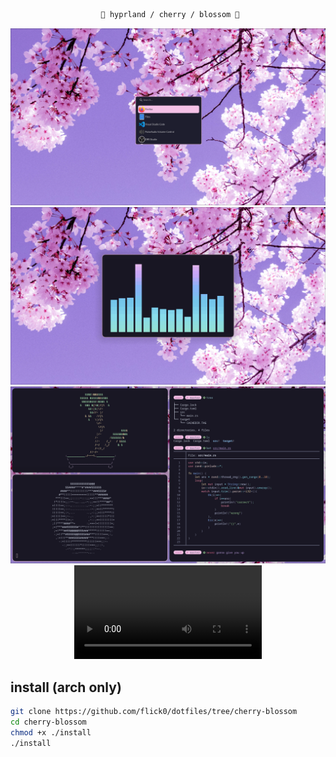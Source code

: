 <div align="justify">

<div align="center">

```ocaml
 🌸 hyprland / cherry / blossom 🌸
```

![apps](./assets/app_picker.png)<br>
![cava](./assets/cava.png)<br>
![workflow](./assets/workflow.png)<br>
![hyprland](./assets/hyprland.mp4)<br>

</div>

## install (arch only)
```bash
git clone https://github.com/flick0/dotfiles/tree/cherry-blossom
cd cherry-blossom
chmod +x ./install
./install
```